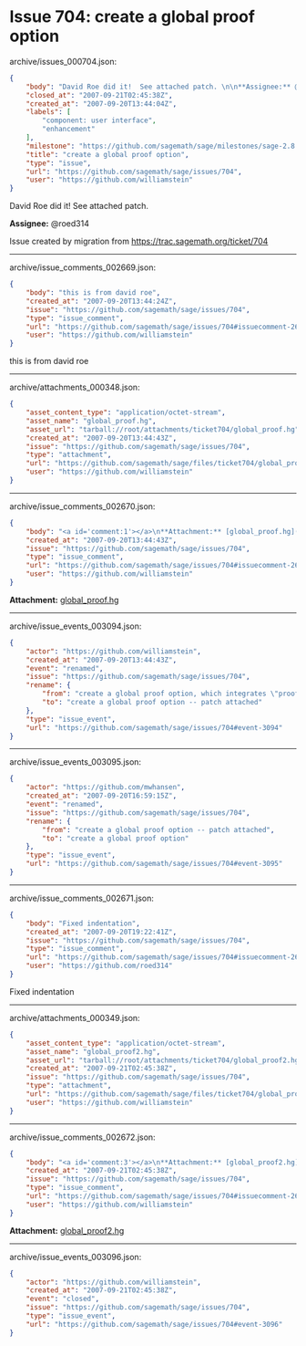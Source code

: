 # Issue 704: create a global proof option

archive/issues_000704.json:
```json
{
    "body": "David Roe did it!  See attached patch. \n\n**Assignee:** @roed314\n\nIssue created by migration from https://trac.sagemath.org/ticket/704\n\n",
    "closed_at": "2007-09-21T02:45:38Z",
    "created_at": "2007-09-20T13:44:04Z",
    "labels": [
        "component: user interface",
        "enhancement"
    ],
    "milestone": "https://github.com/sagemath/sage/milestones/sage-2.8.5",
    "title": "create a global proof option",
    "type": "issue",
    "url": "https://github.com/sagemath/sage/issues/704",
    "user": "https://github.com/williamstein"
}
```
David Roe did it!  See attached patch. 

**Assignee:** @roed314

Issue created by migration from https://trac.sagemath.org/ticket/704





---

archive/issue_comments_002669.json:
```json
{
    "body": "this is from david roe",
    "created_at": "2007-09-20T13:44:24Z",
    "issue": "https://github.com/sagemath/sage/issues/704",
    "type": "issue_comment",
    "url": "https://github.com/sagemath/sage/issues/704#issuecomment-2669",
    "user": "https://github.com/williamstein"
}
```

this is from david roe



---

archive/attachments_000348.json:
```json
{
    "asset_content_type": "application/octet-stream",
    "asset_name": "global_proof.hg",
    "asset_url": "tarball://root/attachments/ticket704/global_proof.hg",
    "created_at": "2007-09-20T13:44:43Z",
    "issue": "https://github.com/sagemath/sage/issues/704",
    "type": "attachment",
    "url": "https://github.com/sagemath/sage/files/ticket704/global_proof.hg",
    "user": "https://github.com/williamstein"
}
```



---

archive/issue_comments_002670.json:
```json
{
    "body": "<a id='comment:1'></a>\n**Attachment:** [global_proof.hg](https://github.com/sagemath/sage/files/ticket704/global_proof.hg)",
    "created_at": "2007-09-20T13:44:43Z",
    "issue": "https://github.com/sagemath/sage/issues/704",
    "type": "issue_comment",
    "url": "https://github.com/sagemath/sage/issues/704#issuecomment-2670",
    "user": "https://github.com/williamstein"
}
```

<a id='comment:1'></a>
**Attachment:** [global_proof.hg](https://github.com/sagemath/sage/files/ticket704/global_proof.hg)



---

archive/issue_events_003094.json:
```json
{
    "actor": "https://github.com/williamstein",
    "created_at": "2007-09-20T13:44:43Z",
    "event": "renamed",
    "issue": "https://github.com/sagemath/sage/issues/704",
    "rename": {
        "from": "create a global proof option, which integrates \"proof = False\" and \"proof = True\" in a much better way",
        "to": "create a global proof option -- patch attached"
    },
    "type": "issue_event",
    "url": "https://github.com/sagemath/sage/issues/704#event-3094"
}
```



---

archive/issue_events_003095.json:
```json
{
    "actor": "https://github.com/mwhansen",
    "created_at": "2007-09-20T16:59:15Z",
    "event": "renamed",
    "issue": "https://github.com/sagemath/sage/issues/704",
    "rename": {
        "from": "create a global proof option -- patch attached",
        "to": "create a global proof option"
    },
    "type": "issue_event",
    "url": "https://github.com/sagemath/sage/issues/704#event-3095"
}
```



---

archive/issue_comments_002671.json:
```json
{
    "body": "Fixed indentation",
    "created_at": "2007-09-20T19:22:41Z",
    "issue": "https://github.com/sagemath/sage/issues/704",
    "type": "issue_comment",
    "url": "https://github.com/sagemath/sage/issues/704#issuecomment-2671",
    "user": "https://github.com/roed314"
}
```

Fixed indentation



---

archive/attachments_000349.json:
```json
{
    "asset_content_type": "application/octet-stream",
    "asset_name": "global_proof2.hg",
    "asset_url": "tarball://root/attachments/ticket704/global_proof2.hg",
    "created_at": "2007-09-21T02:45:38Z",
    "issue": "https://github.com/sagemath/sage/issues/704",
    "type": "attachment",
    "url": "https://github.com/sagemath/sage/files/ticket704/global_proof2.hg",
    "user": "https://github.com/williamstein"
}
```



---

archive/issue_comments_002672.json:
```json
{
    "body": "<a id='comment:3'></a>\n**Attachment:** [global_proof2.hg](https://github.com/sagemath/sage/files/ticket704/global_proof2.hg)",
    "created_at": "2007-09-21T02:45:38Z",
    "issue": "https://github.com/sagemath/sage/issues/704",
    "type": "issue_comment",
    "url": "https://github.com/sagemath/sage/issues/704#issuecomment-2672",
    "user": "https://github.com/williamstein"
}
```

<a id='comment:3'></a>
**Attachment:** [global_proof2.hg](https://github.com/sagemath/sage/files/ticket704/global_proof2.hg)



---

archive/issue_events_003096.json:
```json
{
    "actor": "https://github.com/williamstein",
    "created_at": "2007-09-21T02:45:38Z",
    "event": "closed",
    "issue": "https://github.com/sagemath/sage/issues/704",
    "type": "issue_event",
    "url": "https://github.com/sagemath/sage/issues/704#event-3096"
}
```
